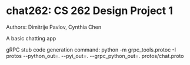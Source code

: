 # chat262: CS 262 Design Project 1
Authors: Dimitrije Pavlov, Cynthia Chen

A basic chatting app

gRPC stub code generation command:
python -m grpc_tools.protoc -I protos --python_out=. --pyi_out=. --grpc_python_out=. protos/chat.proto
